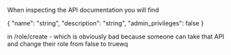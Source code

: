 When inspecting the API documentation you will find 

{
  "name": "string",
  "description": "string",
  "admin_privileges": false
}


in /role/create - which is obviously bad because someone can take that API and change their role from false to truewq

